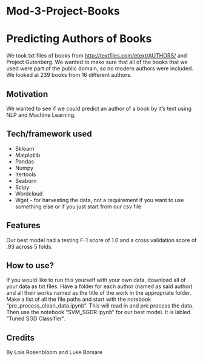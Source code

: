 # Mod-3-Project-Books

# Predicting Authors of Books
We took txt files of books from http://textfiles.com/etext/AUTHORS/ and Project Gutenberg. We wanted to make sure that all of the books that we used were part of the public domain, so no modern authors were included. We looked at 239 books from 16 different authors.
## Motivation
We wanted to see if we could predict an author of a book by it’s text using NLP and Machine Learning.
## Tech/framework used
- Sklearn
- Matplotlib
- Pandas
- Numpy
- Itertools
- Seaborn
- Scipy 
- Wordcloud
- Wget - for harvesting the data, not a requirement if you want to use something else or if you just start from our csv file
## Features
Our best model had a testing F-1 score of 1.0 and a cross validation score of .93 across 5 folds.
## How to use?
If you would like to run this yourself with your own data, download all of your data as txt files. Have a folder for each author (named as said author) and all their works named as the title of the work in the appropriate folder. Make a list of all the file paths and start with the notebook “pre_process_clean_data.ipynb”. This will read in and pre process the data.
Then use the notebook “SVM_SGDR.ipynb“ for our best model. It is labled "Tuned SGD Classifier".
## Credits
By Lois Rosenbloom and Luke Borsare
